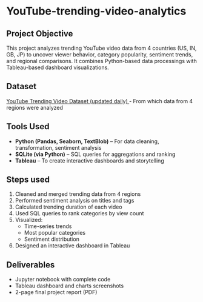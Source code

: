 # YouTube-trending-video-analytics

## Project Objective
This project analyzes trending YouTube video data from 4 countries (US, IN, GB, JP) to uncover viewer behavior, category popularity, sentiment trends, and regional comparisons. It combines Python-based data processings with Tableau-based dashboard visualizations.

## Dataset
<a href="https://www.kaggle.com/datasets/rsrishav/youtube-trending-video-dataset?select=US_category_id.json"> YouTube Trending Video Dataset (updated daily) </a>- From which data from 4 regions were analyzed

## Tools Used
- **Python (Pandas, Seaborn, TextBlob)** – For data cleaning, transformation, sentiment analysis
- **SQLite (via Python)** – SQL queries for aggregations and ranking
- **Tableau** – To create interactive dashboards and storytelling

## Steps used
1. Cleaned and merged trending data from 4 regions
2. Performed sentiment analysis on titles and tags
3. Calculated trending duration of each video
4. Used SQL queries to rank categories by view count
5. Visualized:
   - Time-series trends
   - Most popular categories
   - Sentiment distribution
6. Designed an interactive dashboard in Tableau

## Deliverables
- Jupyter notebook with complete code
- Tableau dashboard and charts screenshots
- 2-page final project report (PDF)
